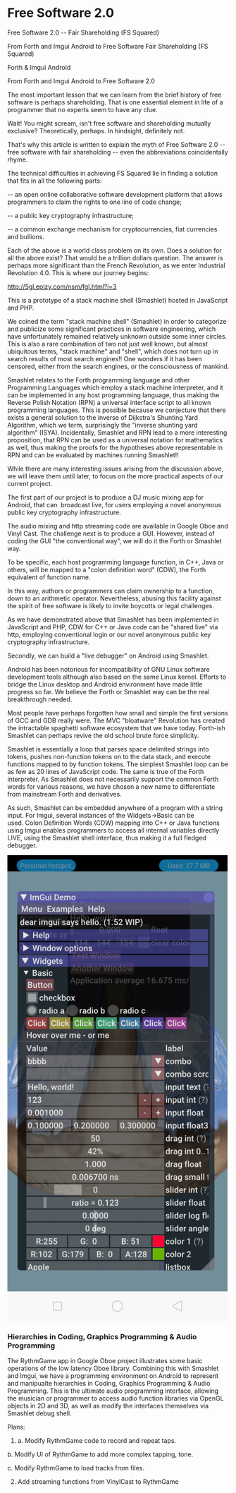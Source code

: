# Free Software 2.0
Free Software 2.0 -- Fair Shareholding (FS Squared)

From Forth and Imgui Android to Free Software Fair Shareholding (FS Squared)

Forth & Imgui Android

From Forth and Imgui Android to Free Software 2.0

The most important lesson that we can learn from the brief history of free software is perhaps shareholding. That is one essential element in life of a programmer that no experts seem to have any clue. 

Wait! You might scream, isn't free software and shareholding mutually exclusive? Theoretically, perhaps. In hindsight, definitely not.

That's why this article is written to explain the myth of Free Software 2.0 -- free software with fair shareholding -- even the abbreviations coincidentally rhyme. 

The technical difficulties in achieving FS Squared lie in finding a solution that fits in all the following parts:

-- an open online collaborative software development platform that allows programmers to claim the rights to one line of code change;

-- a public key cryptography infrastructure;

-- a common exchange mechanism for cryptocurrencies, fiat currencies and bullions.

Each of the above is a world class problem on its own. Does a solution for all the above exist? That would be a trillion dollars question. The answer is perhaps more significant than the French Revolution, as we enter Industrial Revolution 4.0. This is where our journey begins:

http://5gl.epizy.com/nsm/fgl.html?i=3

This is a prototype of a stack machine shell (Smashlet) hosted in JavaScript and PHP.

We coined the term "stack machine shell" (Smashlet) in order to categorize and publicize some significant practices in software engineering, which have unfortunately remained relatively unknown outside some inner circles. This is also a rare combination of two not just well known, but almost ubiquitous terms, "stack machine" and "shell", which does not turn up in search results of most search engines!! One wonders if it has been censored, either from the search engines, or the consciousness of mankind.

Smashlet relates to the Forth programming language and other Programming Languages which employ a stack machine interpreter, and it can be implemented in any host programming language, thus making the Reverse Polish Notation (RPN) a universal interface script to all known programming languages. This is possible because we conjecture that there exists a general solution to the inverse of Dijkstra's Shunting Yard Algorithm, which we term, surprisingly the "inverse shunting yard algorithm" (ISYA). Incidentally, Smashlet and RPN lead to a more interesting proposition, that RPN can be used as a universal notation for mathematics as well, thus making the proofs for the hypotheses above representable in RPN and can be evaluated by machines running Smashlet!! 

While there are many interesting issues arising from the discussion above, we will leave them until later, to focus on the more practical aspects of our current project.

The first part of our project is to produce a DJ music mixing app for Android, that can  broadcast live, for users employing a novel anonymous public key cryptography infrastructure.

The audio mixing and http streaming code are available in Google Oboe and Vinyl Cast. The challenge next is to produce a GUI. However, instead of coding the GUI "the conventional way", we will do it the Forth or Smashlet way. 

To be specific, each host programming language function, in C++, Java or others, will be mapped to a "colon definition word" (CDW), the Forth equivalent of function name. 

In this way, authors or programmers can claim ownership to a function, down to an arithmetic operator. Nevertheless, abusing this facility against the spirit of free software is likely to invite boycotts or legal challenges. 

As we have demonstrated above that Smashlet has been implemented in JavaScript and PHP, CDW for C++ or Java code can be "shared live" via http, employing conventional login or our novel anonymous public key cryptography infrastructure. 

Secondly, we can build a "live debugger" on Android using Smashlet. 

Android has been notorious for incompatibility of GNU Linux software development tools although also based on the same Linux kernel. Efforts to bridge the Linux desktop and Android environment have made little progress so far. We believe the Forth or Smashlet way can be the real breakthrough needed. 

Most people have perhaps forgotten how small and simple the first versions of GCC and GDB really were. The MVC "bloatware" Revolution has created the intractable spaghetti software ecosystem that we have today. Forth-ish Smashlet can perhaps revive the old school brute force simplicity. 

Smashlet is essentially a loop that parses space delimited strings into tokens, pushes non-function tokens on to the data stack, and execute functions mapped to by function tokens. The simplest Smashlet loop can be as few as 20 lines of JavaScript code. The same is true of the Forth interpreter. As Smashlet does not necessarily support the common Forth words for various reasons, we have chosen a new name to differentiate from mainstream Forth and derivatives. 

As such, Smashlet can be embedded anywhere of a program with a string input. For Imgui, several instances of the Widgets->Basic can be used. Colon Definition Words (CDW) mapping into C++ or Java functions using Imgui enables programmers to access all internal variables directly LIVE, using the Smashlet shell interface, thus making it a full fledged debugger.


 <img src="https://github.com/udexon/FreeSoftware2.0/blob/master/Imgui_Widgets_Basic.png"  width="500" > 


### Hierarchies in Coding, Graphics Programming & Audio Programming

The RythmGame app in Google Oboe project illustrates some basic operations of the low latency Oboe library. Combining this with Smashlet and Imgui, we have a programming environment on Android to represent and manipualte hierarchies in Coding, Graphics Programming & Audio Programming. This is the ultimate audio programming interface, allowing the musician or programmer to access audio function libraries via OpenGL objects in 2D and 3D, as well as modify the interfaces themselves via Smashlet debug shell.

Plans:

1. a. Modify RythmGame code to record and repeat taps.

b. Modify UI of RythmGame to add more complex tapping, tone.

c. Modify RythmGame to load tracks from files.

2. Add streaming functions from VinylCast to RythmGame



